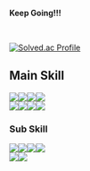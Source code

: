 
**Keep Going!!!**

<br />

[![Solved.ac Profile](http://mazassumnida.wtf/api/v2/generate_badge?boj=silversla)](https://solved.ac/silversla/)


<!--  
https://shields.io/
https://simpleicons.org/
-->
## Main Skill

<div style="display: flex; align-items: center">
  <img src="https://img.shields.io/badge/html5-E34F26?style=for-the-badge&logo=html5&logoColor=white" />

  <img src="https://img.shields.io/badge/css3-1572B6?style=for-the-badge&logo=css3&logoColor=white" />

  <img src="https://img.shields.io/badge/emotion-D26AC2?style=for-the-badge" />
  
  <img src="https://img.shields.io/badge/styled components-DB7093?style=for-the-badge&logo=styledcomponents&logoColor=white" />
</div>

<div style="display: flex; align-items: center">
  <img src="https://img.shields.io/badge/javascript-F7DF1E?style=for-the-badge&logo=javascript&logoColor=black" />

  <img src="https://img.shields.io/badge/typescript-3178C6?style=for-the-badge&logo=typescript&logoColor=white" />

  <img src="https://img.shields.io/badge/react-23272f?style=for-the-badge&logo=react&logoColor=087EA4" />

  <img src="https://img.shields.io/badge/next-black?style=for-the-badge&logo=next.js&logoColor=white" />

</div>

### Sub Skill
<div style="display: flex; align-items: center">

  <img src="https://img.shields.io/badge/node-417E38?style=for-the-badge&logo=node.js&logoColor=white" />

  <img src="https://img.shields.io/badge/express-000000?style=for-the-badge&logo=express&logoColor=white" />
  
  <img src="https://img.shields.io/badge/nest-E0234E?style=for-the-badge&logo=nestjs&logoColor=white" />

  <img src="https://img.shields.io/badge/typeorm-262627?style=for-the-badge&logo=typeorm&logoColor=white" />
  
</div>

<div style="display: flex; align-items: center">
  <img src="https://img.shields.io/badge/nginx-009639?style=for-the-badge&logo=nginx&logoColor=white" />

   <img src="https://img.shields.io/badge/docker-2496ED?style=for-the-badge&logo=docker&logoColor=white" />
</div>
